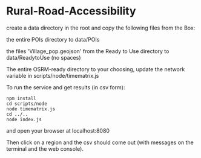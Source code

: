 # Rural-Road-Accessibility

create a data directory in the root and copy the following files from the Box:

the entire POIs directory to data/POIs

the files 'Village_pop.geojson' from the Ready to Use directory to data/ReadytoUse (no spaces)

The entire OSRM-ready directory to your choosing, update the network variable in scripts/node/timematrix.js


To run the service and get results (in csv form):
```
npm install
cd scripts/node
node timematrix.js
cd ../..
node index.js
```

and open your browser at localhost:8080

Then click on a region and the csv should come out (with messages on the terminal and the web console).
